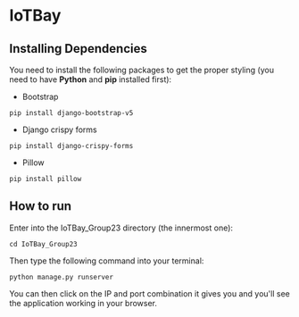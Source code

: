 # IoTBay
## Installing Dependencies
You need to install the following packages to get the proper styling (you need to have **Python** and **pip** installed first):
- Bootstrap
```
pip install django-bootstrap-v5
```
- Django crispy forms
```
pip install django-crispy-forms
```

- Pillow
```
pip install pillow
```

## How to run
Enter into the IoTBay_Group23 directory (the innermost one):
```
cd IoTBay_Group23
```
Then type the following command into your terminal:
```
python manage.py runserver
```
You can then click on the IP and port combination it gives you and you'll see the application working in your browser.
